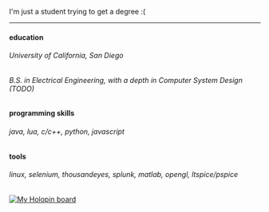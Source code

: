 I'm just a student trying to get a degree :(

<hr>

#### education

###### University of California, San Diego

###### B.S. in Electrical Engineering, with a depth in Computer System Design (TODO)

#### programming skills

###### java, lua, c/c++, python, javascript

#### tools

###### linux, selenium, thousandeyes, splunk, matlab, opengl, ltspice/pspice


[![My Holopin board](https://holopin.io/api/user/board?user=javacafe01)](https://holopin.io/@javacafe01)
